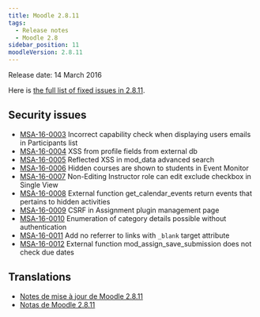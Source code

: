 ```yaml
---
title: Moodle 2.8.11
tags:
  - Release notes
  - Moodle 2.8
sidebar_position: 11
moodleVersion: 2.8.11
---
```


Release date: 14 March 2016

Here is [the full list of fixed issues in 2.8.11](https://tracker.moodle.org/secure/IssueNavigator!executeAdvanced.jspa?jqlQuery=project+%3D+mdl+AND+resolution+%3D+fixed+AND+fixVersion+in+%28%222.8.11%22%29+ORDER+BY+priority+DESC&runQuery=true&clear=true).

## Security issues

- [MSA-16-0003](https://moodle.org/mod/forum/discuss.php?d=330173) Incorrect capability check when displaying users emails in Participants list
- [MSA-16-0004](https://moodle.org/mod/forum/discuss.php?d=330174) XSS from profile fields from external db
- [MSA-16-0005](https://moodle.org/mod/forum/discuss.php?d=330175) Reflected XSS in mod_data advanced search
- [MSA-16-0006](https://moodle.org/mod/forum/discuss.php?d=330176) Hidden courses are shown to students in Event Monitor
- [MSA-16-0007](https://moodle.org/mod/forum/discuss.php?d=330177) Non-Editing Instructor role can edit exclude checkbox in Single View
- [MSA-16-0008](https://moodle.org/mod/forum/discuss.php?d=330178) External function get_calendar_events return events that pertains to hidden activities
- [MSA-16-0009](https://moodle.org/mod/forum/discuss.php?d=330179) CSRF in Assignment plugin management page
- [MSA-16-0010](https://moodle.org/mod/forum/discuss.php?d=330180) Enumeration of category details possible without authentication
- [MSA-16-0011](https://moodle.org/mod/forum/discuss.php?d=330181) Add no referrer to links with `_blank` target attribute
- [MSA-16-0012](https://moodle.org/mod/forum/discuss.php?d=330182) External function mod_assign_save_submission does not check due dates

## Translations

- [Notes de mise à jour de Moodle 2.8.11](https://docs.moodle.org/fr/Notes_de_mise_à_jour_de_Moodle_2.8.11)
- [Notas de Moodle 2.8.11](https://docs.moodle.org/es/Notas_de_Moodle_2.8.11)

